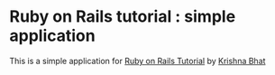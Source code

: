 # Ruby on Rails tutorial : simple application

This is a simple application for [Ruby on Rails Tutorial](http://railstutorial.org) by [Krishna Bhat](http://twitter.com/#!/krishnabhat)